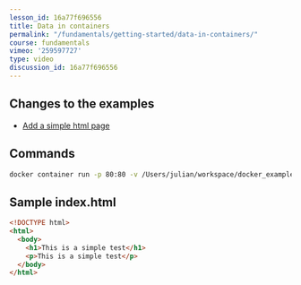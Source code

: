 ```yaml
---
lesson_id: 16a77f696556
title: Data in containers
permalink: "/fundamentals/getting-started/data-in-containers/"
course: fundamentals
vimeo: '259597727'
type: video
discussion_id: 16a77f696556
---
```


## Changes to the examples
* [Add a simple html page](https://github.com/learndocker/docker_examples/commit/f6ea9a4)

## Commands
```sh
docker container run -p 80:80 -v /Users/julian/workspace/docker_examples/html:/usr/share/nginx/html nginx
```

## Sample index.html
```html
<!DOCTYPE html>
<html>
  <body>
    <h1>This is a simple test</h1>
    <p>This is a simple test</p>
  </body>
</html>
```
